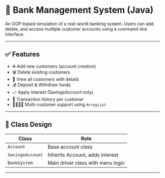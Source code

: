 # 🏦 Bank Management System (Java)

An OOP-based simulation of a real-world banking system. Users can add, delete, and access multiple customer accounts using a command-line interface.

---

## ✅ Features

- ➕ Add new customers (account creation)
- 🗑️ Delete existing customers
- 📜 View all customers with details
- 💰 Deposit & Withdraw funds
- 📈 Apply interest (SavingsAccount only)
- 📄 Transaction history per customer
- 👨‍👩‍👧‍👦 Multi-customer support using `ArrayList`

---

## 🧱 Class Design

| Class            | Role                              |
|------------------|-----------------------------------|
| `Account`        | Base account class                |
| `SavingsAccount` | Inherits Account, adds interest   |
| `BankSystem`     | Main driver class with menu logic |

---
